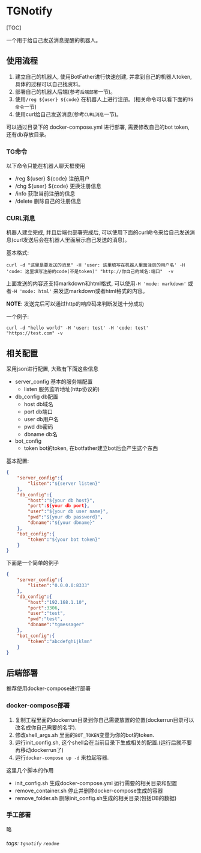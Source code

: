 TGNotify
===

[TOC]

一个用于给自己发送消息提醒的机器人。

## 使用流程

1. 建立自己的机器人, 使用BotFather进行快速创建, 并拿到自己的机器人token, 具体的过程可以自己找资料。
2. 部署自己的机器人后端(参考`后端部署`一节)。
3. 使用`/reg ${user} ${code}` 在机器人上进行注册。(相关命令可以看下面的`TG命令`一节)
4. 使用curl给自己发送消息(参考`CURL消息`一节)。

可以通过目录下的 docker-compose.yml 进行部署, 需要修改自己的bot token, 还有db存放目录。

### TG命令

以下命令只能在机器人聊天框使用

- /reg ${user} ${code} 注册用户
- /chg ${user} ${code} 更换注册信息
- /info 获取当前注册的信息
- /delete 删除自己的注册信息

### CURL消息

机器人建立完成, 并且后端也部署完成后, 可以使用下面的curl命令来给自己发送消息(curl发送后会在机器人里面展示自己发送的消息)。

基本格式:

```shell 
curl -d "这里是要发送的消息" -H 'user: 这里填写在机器人里面注册的用户名' -H 'code: 这里填写注册的code(不是token)' "http://你自己的域名:端口"  -v
```

上面发送的内容还支持markdown和html格式, 可以使用`-H 'mode: markdown'` 或者`-H 'mode: html'` 来发送markdown或者html格式的内容。

**NOTE**: 发送完后可以通过http的响应码来判断发送十分成功

一个例子:

```shell
curl -d "hello world" -H 'user: test' -H 'code: test' "https://test.com" -v
```

## 相关配置

采用json进行配置, 大致有下面这些信息

- server_config 基本的服务端配置
    - listen 服务监听地址(http协议的)
- db_config db配置
    - host db域名
    - port db端口
    - user db用户名
    - pwd db密码
    - dbname db名
- bot_config
    - token bot的token, 在botfather建立bot后会产生这个东西

基本配置: 

```json
{
    "server_config":{
        "listen":"${server listen}"
    },
    "db_config":{
        "host":"${your db host}",
        "port":${your db port},
        "user":"${your db user name}",
        "pwd":"${your db password}",
        "dbname":"${your dbname}"
    },
    "bot_config":{
        "token":"${your bot token}"
    }
}
```

下面是一个简单的例子

```json
{
    "server_config":{
        "listen":"0.0.0.0:8333"
    },
    "db_config":{
        "host":"192.168.1.10",
        "port":3306,
        "user":"test",
        "pwd":"test",
        "dbname":"tgmessager"
    },
    "bot_config":{
        "token":"abcdefghijklmn"
    }
}
```

## 后端部署

推荐使用docker-compose进行部署

### docker-compose部署

1. 复制工程里面的dockerrun目录到你自己需要放置的位置(dockerrun目录可以改名成你自己需要的名字).
2. 修改shell_args.sh 里面的`BOT_TOKEN`变量为你的bot的token.
3. 运行init_config.sh, 这个shell会在当前目录下生成相关的配置.(运行后就不要再移动dockerrun了)
4. 运行`docker-compose up -d` 来拉起容器.

这里几个脚本的作用

- init_config.sh 生成docker-compose.yml 运行需要的相关目录和配置
- remove_container.sh 停止并删除docker-compose生成的容器
- remove_folder.sh 删除init_config.sh生成的相关目录(包括DB的数据)


### 手工部署

略


###### tags: `tgnotify` `readme` 
